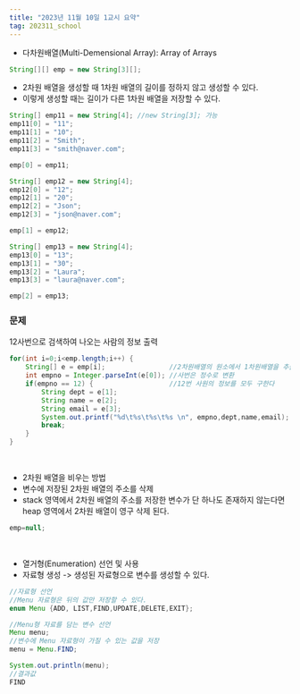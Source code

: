```yaml
---
title: "2023년 11월 10일 1교시 요약"
tag: 202311_school
---
```


- 다차원배열(Multi-Demensional Array): Array of Arrays

```java
String[][] emp = new String[3][];
```

- 2차원 배열을 생성할 때 1차원 배열의 길이를 정하지 않고 생성할 수 있다.
- 이렇게 생성할 때는 길이가 다른 1차원 배열을 저장할 수 있다.

```java
String[] emp11 = new String[4]; //new String[3]; 가능
emp11[0] = "11";
emp11[1] = "10";
emp11[2] = "Smith";
emp11[3] = "smith@naver.com";

emp[0] = emp11;

String[] emp12 = new String[4];
emp12[0] = "12";
emp12[1] = "20";
emp12[2] = "Json";
emp12[3] = "json@naver.com";

emp[1] = emp12;

String[] emp13 = new String[4];
emp13[0] = "13";
emp13[1] = "30";
emp13[2] = "Laura";
emp13[3] = "laura@naver.com";

emp[2] = emp13;
```

### 문제
12사번으로 검색하여 나오는 사람의 정보 출력

```java
for(int i=0;i<emp.length;i++) {
    String[] e = emp[i];			    //2차원배열의 원소에서 1차원배열을 추출
    int empno = Integer.parseInt(e[0]); //사번은 정수로 변환
    if(empno == 12) {					//12번 사원의 정보를 모두 구한다
        String dept = e[1];
        String name = e[2];
        String email = e[3];
        System.out.printf("%d\t%s\t%s\t%s \n", empno,dept,name,email);
        break;
    }
}
```

<br>

- 2차원 배열을 비우는 방법
- 변수에 저장된 2차원 배열의 주소를 삭제
- stack 영역에서 2차원 배열의 주소를 저장한 변수가 단 하나도 존재하지 않는다면 heap 영역에서 2차원 배열이 영구 삭제 된다.
   
```java
emp=null;
```

<br>

- 열거형(Enumeration) 선언 및 사용
- 자료형 생성 -> 생성된 자료형으로 변수를 생성할 수 있다.

```java
//자료형 선언
//Menu 자료형은 뒤의 값만 저장할 수 있다.
enum Menu {ADD, LIST,FIND,UPDATE,DELETE,EXIT};

//Menu형 자료를 담는 변수 선언
Menu menu;
//변수에 Menu 자료형이 가질 수 있는 값을 저장
menu = Menu.FIND;

System.out.println(menu);
//결과값
FIND
```